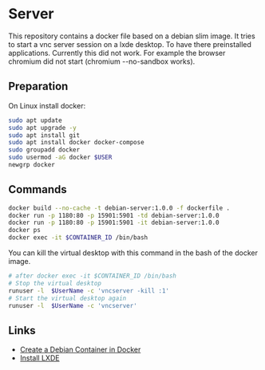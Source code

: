 # Server

This repository contains a docker file based on a debian slim image. It tries to start a vnc server session on a lxde desktop. To have there preinstalled applications. Currently this did not work. For example the browser chromium did not start (chromium --no-sandbox works).

## Preparation

On Linux install docker:

```sh
sudo apt update
sudo apt upgrade -y
sudo apt install git
sudo apt install docker docker-compose
sudo groupadd docker
sudo usermod -aG docker $USER
newgrp docker
```

## Commands

```sh
docker build --no-cache -t debian-server:1.0.0 -f dockerfile .
docker run -p 1180:80 -p 15901:5901 -td debian-server:1.0.0
docker run -p 1180:80 -p 15901:5901 -it debian-server:1.0.0
docker ps
docker exec -it $CONTAINER_ID /bin/bash
```

You can kill the virtual desktop with this command in the bash of the docker image.

```sh
# after docker exec -it $CONTAINER_ID /bin/bash
# Stop the virtual desktop
runuser -l  $UserName -c 'vncserver -kill :1'
# Start the virtual desktop again
runuser -l  $UserName -c 'vncserver'
```

## Links

- [Create a Debian Container in Docker](https://jolthgs.wordpress.com/2019/09/25/create-a-debian-container-in-docker-for-development/)
- [Install LXDE](https://wiki.debian.org/de/LXDE#Installation)
